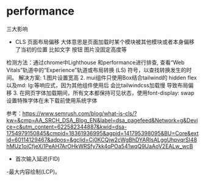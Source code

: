 # performance 

三大影响

- CLS 页面布局偏移 
大体意思是页面加载时某个模块被其他模块或者本身偏移了当初的位置 比如文字 按钮 图片没固定高度等

检测方法：通过chrome中Lighthouse 和performance进行排查, 查看“Web Vitals”轨道中的“Experience”轨道或布局转换 (LS) 符号，以查找转换发生的时间。
解决方案:
1.图片设置宽高
2. mui组件只使用Box结合tailwind的 hidden flex 以及md: lg:等响应式，因为其他组件使用后 会比tailwindcss加载慢 导致布局偏移
3. 在网页字体加载期间，所有文本都保持可见状态，使用font-display: swap 设置特殊字体在未下载前使用系统字体

参考：https://www.semrush.com/blog/what-is-cls/?kw=&cmp=AA_SRCH_DSA_Blog_EN&label=dsa_pagefeed&Network=g&Device=c&utm_content=622582344887&kwid=dsa-1754979150845&cmpid=18361936995&agpid=141795398095&BU=Core&extid=60114129467&adpos=&gclid=Cj0KCQjw2cWgBhDYARIsALggUhpvqrSI48hMUz1oiCfjeXi1PeAH7ArOHkWRSfy7kk4qPOa541wqQ9UaAoV2EALw_wcB


- 首次输入延迟(FID) 


-最大内容绘制(LCP)。